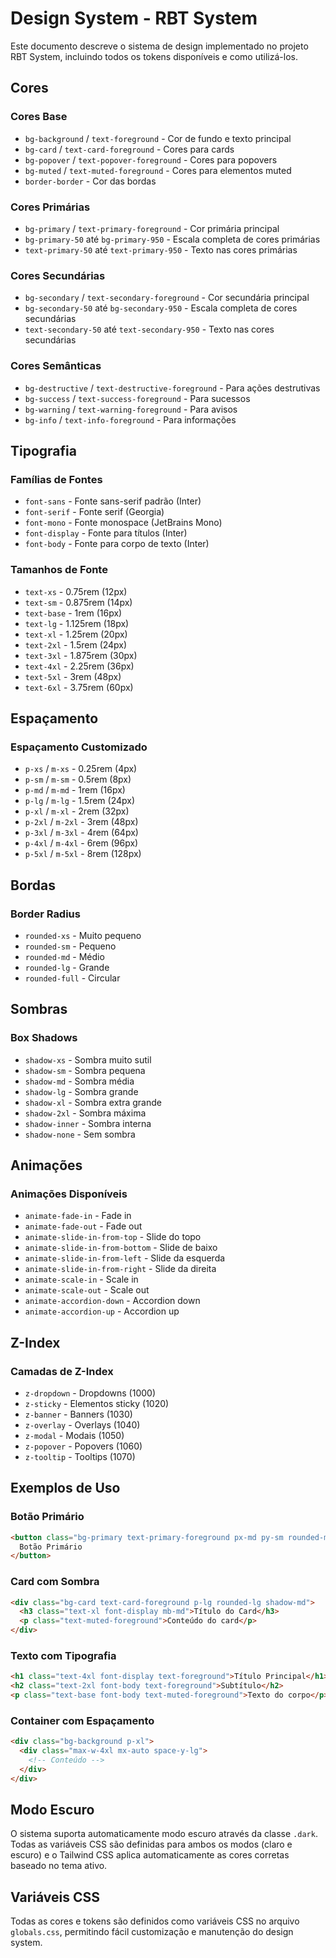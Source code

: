 # Design System - RBT System

Este documento descreve o sistema de design implementado no projeto RBT System, incluindo todos os tokens disponíveis e como utilizá-los.

## Cores

### Cores Base

- `bg-background` / `text-foreground` - Cor de fundo e texto principal
- `bg-card` / `text-card-foreground` - Cores para cards
- `bg-popover` / `text-popover-foreground` - Cores para popovers
- `bg-muted` / `text-muted-foreground` - Cores para elementos muted
- `border-border` - Cor das bordas

### Cores Primárias

- `bg-primary` / `text-primary-foreground` - Cor primária principal
- `bg-primary-50` até `bg-primary-950` - Escala completa de cores primárias
- `text-primary-50` até `text-primary-950` - Texto nas cores primárias

### Cores Secundárias

- `bg-secondary` / `text-secondary-foreground` - Cor secundária principal
- `bg-secondary-50` até `bg-secondary-950` - Escala completa de cores secundárias
- `text-secondary-50` até `text-secondary-950` - Texto nas cores secundárias

### Cores Semânticas

- `bg-destructive` / `text-destructive-foreground` - Para ações destrutivas
- `bg-success` / `text-success-foreground` - Para sucessos
- `bg-warning` / `text-warning-foreground` - Para avisos
- `bg-info` / `text-info-foreground` - Para informações

## Tipografia

### Famílias de Fontes

- `font-sans` - Fonte sans-serif padrão (Inter)
- `font-serif` - Fonte serif (Georgia)
- `font-mono` - Fonte monospace (JetBrains Mono)
- `font-display` - Fonte para títulos (Inter)
- `font-body` - Fonte para corpo de texto (Inter)

### Tamanhos de Fonte

- `text-xs` - 0.75rem (12px)
- `text-sm` - 0.875rem (14px)
- `text-base` - 1rem (16px)
- `text-lg` - 1.125rem (18px)
- `text-xl` - 1.25rem (20px)
- `text-2xl` - 1.5rem (24px)
- `text-3xl` - 1.875rem (30px)
- `text-4xl` - 2.25rem (36px)
- `text-5xl` - 3rem (48px)
- `text-6xl` - 3.75rem (60px)

## Espaçamento

### Espaçamento Customizado

- `p-xs` / `m-xs` - 0.25rem (4px)
- `p-sm` / `m-sm` - 0.5rem (8px)
- `p-md` / `m-md` - 1rem (16px)
- `p-lg` / `m-lg` - 1.5rem (24px)
- `p-xl` / `m-xl` - 2rem (32px)
- `p-2xl` / `m-2xl` - 3rem (48px)
- `p-3xl` / `m-3xl` - 4rem (64px)
- `p-4xl` / `m-4xl` - 6rem (96px)
- `p-5xl` / `m-5xl` - 8rem (128px)

## Bordas

### Border Radius

- `rounded-xs` - Muito pequeno
- `rounded-sm` - Pequeno
- `rounded-md` - Médio
- `rounded-lg` - Grande
- `rounded-full` - Circular

## Sombras

### Box Shadows

- `shadow-xs` - Sombra muito sutil
- `shadow-sm` - Sombra pequena
- `shadow-md` - Sombra média
- `shadow-lg` - Sombra grande
- `shadow-xl` - Sombra extra grande
- `shadow-2xl` - Sombra máxima
- `shadow-inner` - Sombra interna
- `shadow-none` - Sem sombra

## Animações

### Animações Disponíveis

- `animate-fade-in` - Fade in
- `animate-fade-out` - Fade out
- `animate-slide-in-from-top` - Slide do topo
- `animate-slide-in-from-bottom` - Slide de baixo
- `animate-slide-in-from-left` - Slide da esquerda
- `animate-slide-in-from-right` - Slide da direita
- `animate-scale-in` - Scale in
- `animate-scale-out` - Scale out
- `animate-accordion-down` - Accordion down
- `animate-accordion-up` - Accordion up

## Z-Index

### Camadas de Z-Index

- `z-dropdown` - Dropdowns (1000)
- `z-sticky` - Elementos sticky (1020)
- `z-banner` - Banners (1030)
- `z-overlay` - Overlays (1040)
- `z-modal` - Modais (1050)
- `z-popover` - Popovers (1060)
- `z-tooltip` - Tooltips (1070)

## Exemplos de Uso

### Botão Primário

```html
<button class="bg-primary text-primary-foreground px-md py-sm rounded-md shadow-sm hover:shadow-md transition-shadow">
  Botão Primário
</button>
```

### Card com Sombra

```html
<div class="bg-card text-card-foreground p-lg rounded-lg shadow-md">
  <h3 class="text-xl font-display mb-md">Título do Card</h3>
  <p class="text-muted-foreground">Conteúdo do card</p>
</div>
```

### Texto com Tipografia

```html
<h1 class="text-4xl font-display text-foreground">Título Principal</h1>
<h2 class="text-2xl font-body text-foreground">Subtítulo</h2>
<p class="text-base font-body text-muted-foreground">Texto do corpo</p>
```

### Container com Espaçamento

```html
<div class="bg-background p-xl">
  <div class="max-w-4xl mx-auto space-y-lg">
    <!-- Conteúdo -->
  </div>
</div>
```

## Modo Escuro

O sistema suporta automaticamente modo escuro através da classe `.dark`. Todas as variáveis CSS são definidas para ambos os modos (claro e escuro) e o Tailwind CSS aplica automaticamente as cores corretas baseado no tema ativo.

## Variáveis CSS

Todas as cores e tokens são definidos como variáveis CSS no arquivo `globals.css`, permitindo fácil customização e manutenção do design system.
